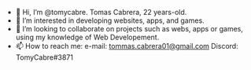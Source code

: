 - 👋 Hi, I’m @tomycabre. Tomas Cabrera, 22 years-old.
- 👀 I’m interested in developing websites, apps, and games.
- 💞️ I’m looking to collaborate on projects such as webs, apps or games, using my knowledge of Web Developement.
- 📫 How to reach me:
                  e-mail: tommas.cabrera01@gmail.com
                  Discord: TomyCabre#3871
